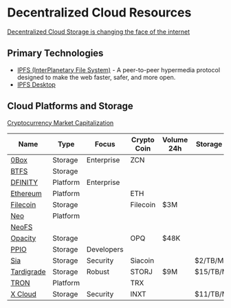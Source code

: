 # Decentralized Cloud Resources

[Decentralized Cloud Storage is changing the face of the internet](https://hackernoon.com/decentralized-cloud-storage-how-it-will-change-the-face-of-the-internet-22-np1f2349h)

## Primary Technologies

* [IPFS (InterPlanetary File System)](https://ipfs.io/) - A peer-to-peer hypermedia protocol designed to make the web faster, safer, and more open.
* [IPFS Desktop](https://github.com/ipfs-shipyard/ipfs-desktop)

## Cloud Platforms and Storage

[Cryptocurrency Market Capitalization](https://coinmarketcap.com/)

|Name|Type|Focus|Crypto Coin|Volume 24h|Storage Price|
|-|-|-|-|-|-|
|[0Box](https://0chain.net/page-0box.html)|Storage|Enterprise|ZCN|||
|[BTFS]()|Storage|||||
|[DFINITY](https://dfinity.org/)|Platform|Enterprise||||
|[Ethereum](https://www.ethereum.org/)|Platform||ETH|||
|[Filecoin](https://filecoin.io/)|Storage||Filecoin|$3M||
|[Neo](https://neo.org/)|Platform|||||
|[NeoFS](https://medium.com/digital-asset-news/neo-announces-distributed-storage-system-neofs-3bf616abe818)||||||
|[Opacity](https://www.opacity.io/)|Storage||OPQ|$48K||
|[PPIO](https://www.pp.io/)|Storage|Developers||||
|[Sia](https://sia.tech/)|Storage|Security|Siacoin||$2/TB/Month|
|[Tardigrade](https://tardigrade.io/)|Storage|Robust|STORJ|$9M|$15/TB/Month|
|[TRON](https://tron.network/)|Platform||TRX||
|[X Cloud](https://internxt.com/cloud)|Storage|Security|INXT||$11/TB/Month|

